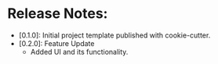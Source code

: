 Release Notes:
===============

* [0.1.0]: Initial project template published with cookie-cutter. 
* [0.2.0]: Feature Update
    - Added UI and its functionality.